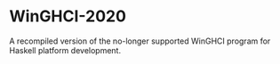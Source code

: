 # WinGHCI-2020
A recompiled version of the no-longer supported WinGHCI program for Haskell platform development.
